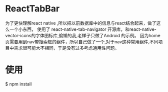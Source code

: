 # ReactTabBar
为了更快理解react native ,所以把以前数据库中的信息与react结合起来，做了这么一个小东西，
使用了 react-native-tab-navigator 开源库，和react-native-vector-icons的字体图标库,偷懒的我,老样子只做了Android 的示例。
因为home页需要用到nav带搜索框的组件，所以自己做了一个,对于nav这种常用组件,不同项目中需求很可能大不相同，于是没有过多考虑通用性问题。
# 使用
$ npm install
